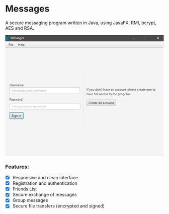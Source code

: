 # Messages

A secure messaging program written in Java, using JavaFX, RMI, bcrypt, AES and RSA.

![Screenshot](screenshots/login.png "Screenshot")

### Features:
* [x] Responsive and clean interface
* [x] Registration and authentication
* [x] Friends List
* [x] Secure exchange of messages
* [x] Group messages
* [x] Secure file transfers (encrypted and signed)
